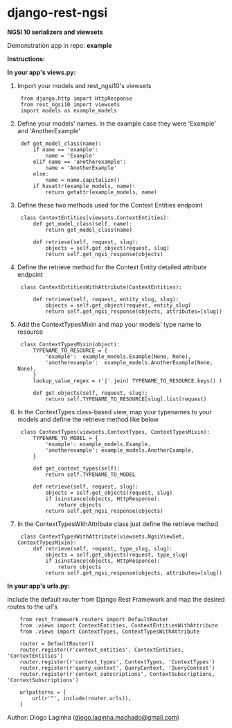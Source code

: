 # django-rest-ngsi #
__NGSI 10 serializers and viewsets__



Demonstration app in repo: __example__


__Instructions:__

__In your app's views.py:__

1. Import your models and rest_ngsi10's viewsets

        from django.http import HttpResponse
        from rest_ngsi10 import viewsets
        import models as example_models
    
    
2. Define your models' names. In the example case they were 'Example' and 'AnotherExample' 
    
        def get_model_class(name):
            if name == 'example':
                name = 'Example'
            elif name == 'anotherexample':
                name = 'AnotherExample'
            else:
                name = name.capitalize()
            if hasattr(example_models, name):
                return getattr(example_models, name)
                

    
3. Define these two methods used for the Context Entities endpoint

        class ContextEntities(viewsets.ContextEntities):
            def get_model_class(self, name):
                return get_model_class(name)
        
            def retrieve(self, request, slug):
                objects = self.get_object(request, slug)
                return self.get_ngsi_response(objects)
    
    

4. Define the retrieve method for the Context Entity detailed attribute endpoint
    
        class ContextEntitiesWithAttribute(ContextEntities):
        
            def retrieve(self, request, entity_slug, slug):
                objects = self.get_object(request, entity_slug)
                return self.get_ngsi_response(objects, attributes=[slug])
    
    
5. Add the ContextTypesMixin and map your models' type name to resource
    
        class ContextTypesMixin(object):
            TYPENAME_TO_RESOURCE = {
                'example':  example_models.Example(None, None),
                'anotherexample':  example_models.AnotherExample(None, None),
            }
            lookup_value_regex = r'|'.join( TYPENAME_TO_RESOURCE.keys() )
        
            def get_objects(self, request, slug):
                return self.TYPENAME_TO_RESOURCE[slug].list(request)
        
        
6. In the ContextTypes class-based view, map your typenames to your models and define the retrieve method like below
    
        class ContextTypes(viewsets.ContextTypes, ContextTypesMixin):
            TYPENAME_TO_MODEL = {
                'example': example_models.Example,
                'anotherexample': example_models.AnotherExample,
            }
        
            def get_context_types(self):
                return self.TYPENAME_TO_MODEL
        
            def retrieve(self, request, slug):
                objects = self.get_objects(request, slug)
                if isinstance(objects, HttpResponse):
                    return objects
                return self.get_ngsi_response(objects)
    
6. In the ContextTypesWithAttribute class just define the retrieve method

    
        class ContextTypesWithAttribute(viewsets.NgsiViewSet, ContextTypesMixin):
            def retrieve(self, request, type_slug, slug):
                objects = self.get_objects(request, type_slug)
                if isinstance(objects, HttpResponse):
                    return objects
                return self.get_ngsi_response(objects, attributes=[slug])


__In your app's urls.py:__

Include the default router from Django Rest Framework and map the desired routes to the url's

        from rest_framework.routers import DefaultRouter
        from .views import ContextEntities, ContextEntitiesWithAttribute
        from .views import ContextTypes, ContextTypesWithAttribute
        
        router = DefaultRouter()
        router.register(r'context_entities', ContextEntities, 'ContextEntities')
        router.register(r'context_types', ContextTypes, 'ContextTypes')
        router.register(r'query_context', QueryContext, 'QueryContext')
        router.register(r'context_subscriptions', ContextSubscriptions, 'ContextSubscriptions')
        
        urlpatterns = [
            url(r'^', include(router.urls)),
        ]



Author: Diogo Laginha (diogo.laginha.machado@gmail.com)
